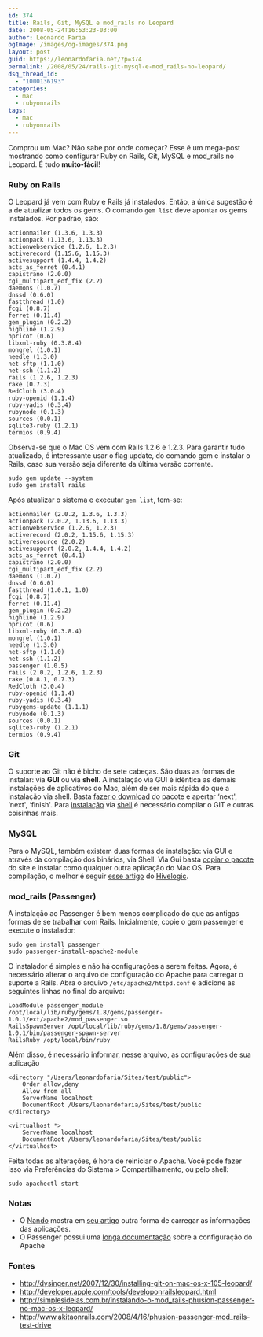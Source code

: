 ```yaml
---
id: 374
title: Rails, Git, MySQL e mod_rails no Leopard
date: 2008-05-24T16:53:23-03:00
author: Leonardo Faria
ogImage: /images/og-images/374.png
layout: post
guid: https://leonardofaria.net/?p=374
permalink: /2008/05/24/rails-git-mysql-e-mod_rails-no-leopard/
dsq_thread_id:
  - "1000136193"
categories:
  - mac
  - rubyonrails
tags:
  - mac
  - rubyonrails
---
```

Comprou um Mac? Não sabe por onde começar? Esse é um mega-post mostrando como configurar Ruby on Rails, Git, MySQL e mod_rails no Leopard. É tudo **muito-fácil**!

### Ruby on Rails

O Leopard já vem com Ruby e Rails já instalados. Então, a única sugestão é a de atualizar todos os gems. O comando `gem list` deve apontar os gems instalados. Por padrão, são:

<!--more-->

```
actionmailer (1.3.6, 1.3.3)
actionpack (1.13.6, 1.13.3)
actionwebservice (1.2.6, 1.2.3)
activerecord (1.15.6, 1.15.3)
activesupport (1.4.4, 1.4.2)
acts_as_ferret (0.4.1)
capistrano (2.0.0)
cgi_multipart_eof_fix (2.2)
daemons (1.0.7)
dnssd (0.6.0)
fastthread (1.0)
fcgi (0.8.7)
ferret (0.11.4)
gem_plugin (0.2.2)
highline (1.2.9)
hpricot (0.6)
libxml-ruby (0.3.8.4)
mongrel (1.0.1)
needle (1.3.0)
net-sftp (1.1.0)
net-ssh (1.1.2)
rails (1.2.6, 1.2.3)
rake (0.7.3)
RedCloth (3.0.4)
ruby-openid (1.1.4)
ruby-yadis (0.3.4)
rubynode (0.1.3)
sources (0.0.1)
sqlite3-ruby (1.2.1)
termios (0.9.4)
```

Observa-se que o Mac OS vem com Rails 1.2.6 e 1.2.3. Para garantir tudo atualizado, é interessante usar o flag update, do comando gem e instalar o Rails, caso sua versão seja diferente da última versão corrente.

```
sudo gem update --system
sudo gem install rails
```

Após atualizar o sistema e executar `gem list`, tem-se:

```
actionmailer (2.0.2, 1.3.6, 1.3.3)
actionpack (2.0.2, 1.13.6, 1.13.3)
actionwebservice (1.2.6, 1.2.3)
activerecord (2.0.2, 1.15.6, 1.15.3)
activeresource (2.0.2)
activesupport (2.0.2, 1.4.4, 1.4.2)
acts_as_ferret (0.4.1)
capistrano (2.0.0)
cgi_multipart_eof_fix (2.2)
daemons (1.0.7)
dnssd (0.6.0)
fastthread (1.0.1, 1.0)
fcgi (0.8.7)
ferret (0.11.4)
gem_plugin (0.2.2)
highline (1.2.9)
hpricot (0.6)
libxml-ruby (0.3.8.4)
mongrel (1.0.1)
needle (1.3.0)
net-sftp (1.1.0)
net-ssh (1.1.2)
passenger (1.0.5)
rails (2.0.2, 1.2.6, 1.2.3)
rake (0.8.1, 0.7.3)
RedCloth (3.0.4)
ruby-openid (1.1.4)
ruby-yadis (0.3.4)
rubygems-update (1.1.1)
rubynode (0.1.3)
sources (0.0.1)
sqlite3-ruby (1.2.1)
termios (0.9.4)
```

### Git

O suporte ao Git não é bicho de sete cabeças. São duas as formas de instalar: via **GUI** ou via **shell**. A instalação via GUI é idêntica as demais instalações de aplicativos do Mac, além de ser mais rápida do que a instalação via shell. Basta [fazer o download](http://code.google.com/p/git-osx-installer/downloads/list?can=3&q=&sort=-uploaded&colspec=Filename+Summary+Uploaded+Size+DownloadCount) do pacote e apertar &#8216;next', &#8216;next', &#8216;finish'. Para [instalação](http://dysinger.net/2007/12/30/installing-git-on-mac-os-x-105-leopard/) via [shell](http://blog.kineticweb.com/articles/2007/10/30/compiling-git-for-mac-os-x-leopard-10-5) é necessário compilar o GIT e outras coisinhas mais.

### MySQL

Para o MySQL, também existem duas formas de instalação: via GUI e através da compilação dos binários, via Shell. Via Gui basta [copiar o pacote](http://dev.mysql.com/downloads/mysql/5.0.html#macosx-dmg) do site e instalar como qualquer outra aplicação do Mac OS. Para compilação, o melhor é seguir [esse artigo](http://hivelogic.com/articles/2007/11/installing-mysql-on-mac-os-x) do [Hivelogic](http://hivelogic.com).

### mod_rails (Passenger)

A instalação ao Passenger é bem menos complicado do que as antigas formas de se trabalhar com Rails. Inicialmente, copie o gem passenger e execute o instalador:

```
sudo gem install passenger
sudo passenger-install-apache2-module
```

O instalador é simples e não há configurações a serem feitas. Agora, é necessário alterar o arquivo de configuração do Apache para carregar o suporte a Rails. Abra o arquivo `/etc/apache2/httpd.conf` e adicione as seguintes linhas no final do arquivo:

```
LoadModule passenger_module /opt/local/lib/ruby/gems/1.8/gems/passenger-1.0.1/ext/apache2/mod_passenger.so
RailsSpawnServer /opt/local/lib/ruby/gems/1.8/gems/passenger-1.0.1/bin/passenger-spawn-server
RailsRuby /opt/local/bin/ruby
```

Além disso, é necessário informar, nesse arquivo, as configurações de sua aplicação

```
<directory "/Users/leonardofaria/Sites/test/public">
    Order allow,deny
    Allow from all
    ServerName localhost
    DocumentRoot /Users/leonardofaria/Sites/test/public
</directory>

<virtualhost *>
    ServerName localhost
    DocumentRoot /Users/leonardofaria/Sites/test/public
</virtualhost>
```

Feita todas as alterações, é hora de reiniciar o Apache. Você pode fazer isso via Preferências do Sistema > Compartilhamento, ou pelo shell:

```
sudo apachectl start
```

### Notas

* O [Nando](http://simplesideias.com.br/) mostra em [seu artigo](http://simplesideias.com.br/instalando-o-mod_rails-phusion-passenger-no-mac-os-x-leopard/#comments) outra forma de carregar as informações das aplicações.
* O Passenger possui uma [longa documentação](http://www.modrails.com/documentation/Users%20guide.html) sobre a configuração do Apache

### Fontes

* <http://dysinger.net/2007/12/30/installing-git-on-mac-os-x-105-leopard/>
* <http://developer.apple.com/tools/developonrailsleopard.html>
* <http://simplesideias.com.br/instalando-o-mod_rails-phusion-passenger-no-mac-os-x-leopard/>
* <http://www.akitaonrails.com/2008/4/16/phusion-passenger-mod_rails-test-drive>
